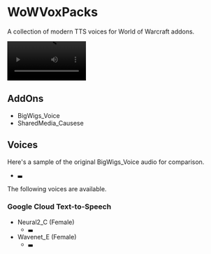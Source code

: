 # WoWVoxPacks

A collection of modern TTS voices for World of Warcraft addons.

<video src='https://github.com/user-attachments/assets/8bceffae-2e57-49cb-bb74-aab43ac65ae7' width=180></video>

## AddOns

- BigWigs_Voice
- SharedMedia_Causese

## Voices

Here's a sample of the original BigWigs_Voice audio for comparison.

- <video src='https://github.com/user-attachments/assets/9aeffdd5-a0a0-4021-9869-e2827241be27' width=10>BigWigs_Voice
  sample</video>

The following voices are available.

### Google Cloud Text-to-Speech

- Neural2_C (Female)
    - <video src='https://github.com/user-attachments/assets/b5b99b0b-cfdf-4106-8461-d9df8588a4e4' width=10></video>
- Wavenet_E (Female)
    - <video src='https://github.com/user-attachments/assets/1a0f4fd6-c6eb-4d32-abee-fd1852df77ac' width=10></video>
